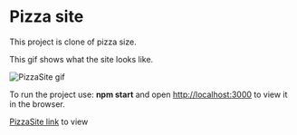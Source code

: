 # Pizza site

This project is clone of pizza size.

This gif shows what the site looks like.

![PizzaSite gif](https://s8.gifyu.com/images/bandicam-2020-12-03-11-49-42-792.gif)

To run the project use: **npm start** and open [http://localhost:3000](http://localhost:3000) to view it in the browser.

[PizzaSite link](https://serejabogdan.github.io/pizza-store/) to view
